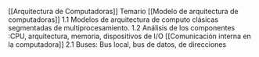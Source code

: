 [[Arquitectura de Computadoras]]
Temario
[[Modelo de arquitectura de computadoras]]
1.1 Modelos de arquitectura de computo clásicas segmentadas de multiprocesamiento.
1.2 Análisis de los componentes :CPU, arquitectura, memoria, dispositivos de I/O
[[Comunicación interna en la computadora]]
2.1 Buses: Bus local, bus de datos, de direcciones